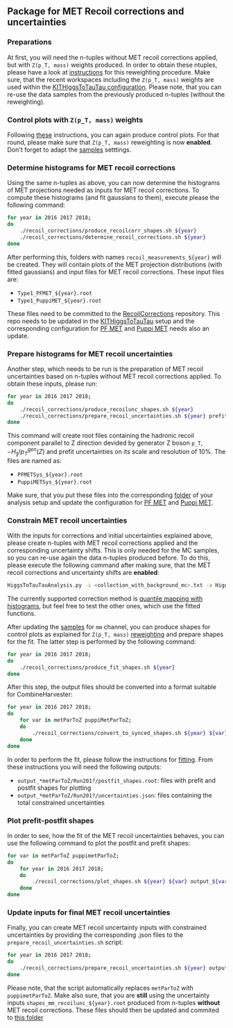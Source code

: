 ## Package for MET Recoil corrections and uncertainties

### Preparations

At first, you will need the n-tuples without MET recoil corrections applied, but with `Z(p_T, mass)` weights produced. In order to obtain these ntuples, please have a look at [instructions](https://github.com/KIT-CMS/sm-htt-analysis/tree/master/zptm_reweighting) for this reweighting procedure.
Make sure, that the recent workspaces including the `Z(p_T, mass)` weights are used within the [KITHiggsToTauTau configuration](https://github.com/KIT-CMS/KITHiggsToTauTau/blob/reduced_trigger_objects/python/data/ArtusConfigs/Run2LegacyAnalysis_base.py#L133-L135).
Please note, that you can re-use the data samples from the previously produced n-tuples (without the reweighting).

### Control plots with `Z(p_T, mass)` weights

Following [these](https://github.com/KIT-CMS/sm-htt-analysis/tree/master/zptm_reweighting#having-a-look-at-control-plots) instructions, you can again produce control plots. For that round, please make sure that `Z(p_T, mass)` reweighting is now **enabled**.
Don't forget to adapt the [samples](https://github.com/KIT-CMS/sm-htt-analysis/blob/master/utils/setup_samples.sh) setttings.

### Determine histograms for MET recoil corrections

Using the same n-tuples as above, you can now determine the histograms of MET projections needed as inputs for MET recoil corrections. To compute these histograms (and fit gaussians to them), execute please the following command:

```bash
for year in 2016 2017 2018;
do
    ./recoil_corrections/produce_recoilcorr_shapes.sh ${year}
    ./recoil_corrections/determine_recoil_corrections.sh ${year}
done
```

After performing this, folders with names `recoil_measurements_${year}` will be created. They will contain plots of the MET projection distributions (with fitted gaussians) and input files for MET recoil corrections. These input files are:

 * `Type1_PFMET_${year}.root`
 * `Type1_PuppiMET_${year}.root`

These files need to be committed to the [RecoilCorrections](https://github.com/KIT-CMS/RecoilCorrections/tree/master/data) repository.
This repo needs to be updated in the [KITHiggsToTauTau](https://github.com/KIT-CMS/KITHiggsToTauTau/blob/reduced_trigger_objects/scripts/checkout_packages_CMSSW102X.sh#L49) setup and the corresponding configuration for [PF MET](https://github.com/KIT-CMS/KITHiggsToTauTau/blob/reduced_trigger_objects/python/data/ArtusConfigs/Run2LegacyAnalysis_base.py#L138-L140) and [Puppi MET](https://github.com/KIT-CMS/KITHiggsToTauTau/blob/reduced_trigger_objects/python/data/ArtusConfigs/Run2LegacyAnalysis_base.py#L145-L147) needs also an update.

### Prepare histograms for MET recoil uncertainties

Another step, which needs to be run is the preparation of MET recoil uncertainties based on n-tuples without MET recoil corrections applied. To obtain these inputs, please run:


```bash
for year in 2016 2017 2018;
do
    ./recoil_corrections/produce_recoilunc_shapes.sh ${year}
    ./recoil_corrections/prepare_recoil_uncertainties.sh ${year} prefit
done
```
This command will create root files containing the hadronic recoil component parallel to Z direction devided by generator Z boson `p_T`, $`- H_{\parallel}/p_T^{gen}(Z)`$ and prefit uncertainties on its scale and resolution of 10%. The files are named as:

 * `PFMETSys_${year}.root`
 * `PuppiMETSys_${year}.root`

Make sure, that you put these files into the corresponding [folder](https://github.com/KIT-CMS/RecoilCorrections/tree/master/data) of your analysis setup and update the configuration for [PF MET](https://github.com/KIT-CMS/KITHiggsToTauTau/blob/reduced_trigger_objects/python/data/ArtusConfigs/Run2LegacyAnalysis_base.py#L141-L143) and [Puppi MET](https://github.com/KIT-CMS/KITHiggsToTauTau/blob/reduced_trigger_objects/python/data/ArtusConfigs/Run2LegacyAnalysis_base.py#L148-L150).

### Constrain MET recoil uncertainties

With the inputs for corrections and initial uncertainties explained above, please create n-tuples with MET recoil corrections applied and the corresponding uncertainty shifts. This is only needed for the MC samples, so you can re-use again the data n-tuples produced before.
To do this, please execute the following command after making sure, that the MET recoil corrections and uncertainty shifts are **enabled**:

```bash
HiggsToTauTauAnalysis.py -i <collection_with_background_mc>.txt -a HiggsAnalysis/KITHiggsToTauTau/python/data/ArtusConfigs/Run2LegacyAnalysis_base.py --no-run -b naf --wall-time 03:00:00 --memory 2000 --files-per-job 15 --se-path srm://cmssrm-kit.gridka.de:8443/srm/managerv2?SFN=/pnfs/gridka.de/cms/disk-only/store/user/<dCacheUserName>/31-07-2019_MetRecoil_QMHist -c mm --pipelines nominal METrecoil_shifts
```

The currently supported correction method is [quantile mapping with histograms](https://github.com/KIT-CMS/KITHiggsToTauTau/blob/reduced_trigger_objects/python/data/ArtusConfigs/Run2LegacyAnalysis_base.py#L152), but feel free to test the other ones, which use the fitted functions.

After updating the [samples](https://github.com/KIT-CMS/sm-htt-analysis/blob/master/utils/setup_samples.sh) for `mm` channel, you can produce shapes for control plots as explained for `Z(p_T, mass)` [reweighting](https://github.com/KIT-CMS/sm-htt-analysis/tree/master/zptm_reweighting#having-a-look-at-control-plots) and prepare shapes for the fit. The latter step is performed by the following command:

```bash
for year in 2016 2017 2018;
do
    ./recoil_corrections/produce_fit_shapes.sh ${year}
done
```

After this step, the output files should be converted into a format suitable for CombineHarvester:

```bash
for year in 2016 2017 2018;
do
    for var in metParToZ puppiMetParToZ;
    do
        ./recoil_corrections/convert_to_synced_shapes.sh ${year} ${var}
    done
done
```

In order to perform the fit, please follow the instructions for [fitting](https://github.com/KIT-CMS/FitMETRecoilUnc). From these instructions you will need the following outputs:

 * `output_*metParToZ/Run201?/postfit_shapes.root`: files with prefit and postfit shapes for plotting
 * `output_*metParToZ/Run201?/uncertainties.json`: files containing the total constrained uncertainties

### Plot prefit-postfit shapes

In order to see, how the fit of the MET recoil uncertainties behaves, you can use the following command to plot the postfit and prefit shapes:

```bash
for var in metParToZ puppimetParToZ;
do
    for year in 2016 2017 2018;
    do
        ./recoil_corrections/plot_shapes.sh ${year} ${var} output_${var}/Run${year}/
    done
done
```

### Update inputs for final MET recoil uncertainties

Finally, you can create MET recoil uncertainty inputs with constrained uncertainties by providing the corresponding .json files to the `prepare_recoil_uncertainties.sh` script:

```bash
for year in 2016 2017 2018;
do
    ./recoil_corrections/prepare_recoil_uncertainties.sh ${year} output_metParToZ/Run${year}/uncertainties.json
done
```

Please note, that the script automatically replaces `metParToZ` with `puppimetParToZ`. Make also sure, that you are **still** using the uncertainty inputs `shapes_mm_recoilunc_${year}.root` produced from n-tuples **without** MET recoil corrections.
These files should then be updated and commited to [this folder](https://github.com/KIT-CMS/RecoilCorrections/tree/master/data)
